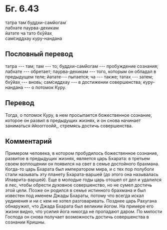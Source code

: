 # Бг. 6.43
татра там̇ буддхи-сам̇йогам̇<br/>
лабхате паурва-дехикам<br/>
йатате ча тато бхӯйах̣<br/>
сам̇сиддхау куру-нандана
## Пословный перевод

татра --- там; там --- то; буддхи-сам̇йогам --- пробуждение сознания;
лабхате --- обретает; паурва-дехикам --- того, которым он обладал в
предыдущем теле; йатате--- пытается; ча --- также; татах̣ --- затем;
бхӯйах̣ --- вновь; сам̇сиддхау --- в достижении совершенства; куру-нандана
--- о потомок Куру.

## Перевод

Тогда, о потомок Куру, в нем просыпается божественное сознание, которое
он развил в предыдущих жизнях, и он снова начинает заниматься
ййооггоойй,, стремясь достичь совершенства.

## Комментарий

Примером человека, в котором пробудилось божественное сознание, развитое
в предыдущих жизнях, является царь Бхарата: в третьем своем воплощении
он появился на свет в семье достойного брахмана. Когда-то царь Бхарата
был императором мира, и с тех пор полубоги стали называть эту планету
Бхарата-варшей (до этого она называлась Илаврита-варшей). Еще в молодые
годы царь отошел от дел и удалился в лес, чтобы обрести духовное
совершенство, но не сумел достичь этой цели. Позже он родился в семье
истинного брахмана и был известен под именем Джады Бхараты, потому что
всегда искал уединения и ни с кем не хотел разговаривать. Позднее царь
Рахугана обнаружил, что Джада Бхарата был великим йогом. На примере его
жизни видно, что усилия йога никогда не пропадают даром. По милости
Господа он снова получает возможность достичь совершенства в сознании
Кришны.
